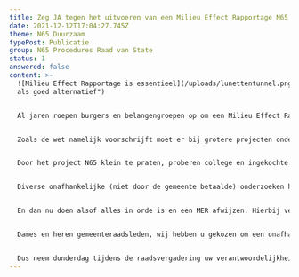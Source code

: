 ```yaml
---
title: Zeg JA tegen het uitvoeren van een Milieu Effect Rapportage N65
date: 2021-12-12T17:04:27.745Z
theme: N65 Duurzaam
typePost: Publicatie
group: N65 Procedures Raad van State
status: 1
answered: false
content: >-
  ![Milieu Effect Rapportage is essentieel](/uploads/lunettentunnel.png "Tunnel
  als goed alternatief")


  Al jaren roepen burgers en belangengroepen op om een Milieu Effect Rapportage (MER) te laten uitvoeren en nu ligt er een uitgelezen kans. Zowel de gemeente Vught als de gemeente Haaren hebben in het verleden procedurele fouten gemaakt.


  Zoals de wet namelijk voorschrijft moet er bij grotere projecten onderzocht worden welke gevolgen er te verwachten zijn voor het milieu. Hier is milieu niet alleen dassen, padden en bijzondere plantjes, maar ook inwoners, fietsers en wandelaars, die gevolgen ondervinden zoals geluidshinder, luchtvervuiling en verkeersonveiligheid. 


  Door het project N65 klein te praten, proberen college en ingekochte deskundigen geloofwaardig te maken dat het om een klein projectje gaat. Niet de moeite van een MER waard, gewoon een karrespoor van Den Bosch naar Tilburg een beetje oprekken. Maar hoe komt het dan dat wij nog steeds niet weten wat dit gaat betekenen voor verkeersveiligheid, stikstof, fijnstof en bereikbaarheid? 


  Diverse onafhankelijke (niet door de gemeente betaalde) onderzoeken hebben laten zien dat de de aannames niet kloppen, dat het rekenwerk grote fouten bevat en dat de consequenties veel groter zijn dan verwacht. Bijvoorbeeld het rekenwerk over stikstof, moest opnieuw worden gedaan omdat van foutieve aannames was uitgegaan. De nieuwe stikstofberekening durven zij niet te publiceren, mogelijk zouden wij ook daar weer fouten ontdekken. Ook de berekeningen van de fijnstof zijn aantoonbaar foutief, zelfs het RIVM kan dit niet meer ontkennen. De voorgespiegelde verkeersaantallen laten zien dat het verkeer tot 2030 zou toenemen tot aantallen die wij in 2014 al vaststelden bij de stoplichten. Volkomen ongeloofwaardig. 


  En dan nu doen alsof alles in orde is en een MER afwijzen. Hierbij verstoppen sommige voormalige oppositiepartijen zich achter de noodrem die de Raad van State zal kunnen bieden om dit onzalige plan van tafel te vegen. Politieke treurigheid ten top. Wachten op een zitting van de Raad van State in april met mogelijk een uitspraak pas begin 2023 en ondertussen doen alsof wij lekker bezig zijn met een Mobiliteitsplan. Absurd.


  Dames en heren gemeenteraadsleden, wij hebben u gekozen om een onafhankelijke rol te spelen en het college te controleren. Uw rol is uw stem te laten horen die u ook op straat, in de winkel en op de sportvereniging kunt uitleggen. Zeggen “dat is de partijlijn” is ongeloofwaardig.


  Dus neem donderdag tijdens de raadsvergadering uw verantwoordelijkheid en zie dit als een herkansing voor uw positie zoals u die innam tijdens de raadsvergadering in mei 2020, waarin het burgerinitiatief van meer dan 500 inwoners om nader onderzoek van de reconstructie N65 vroeg. Laat zien dat ook u van mening bent dat dit gestuntel maar eens afgelopen moet zijn.
---
```

